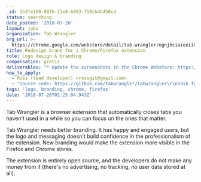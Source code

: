 ```yaml
---
_id: 1b2fe160-907b-11e8-b893-719cb4b450cd
status: searching
date_posted: '2018-07-26'
layout: jobs
organization: Tab Wrangler
org_url: >-
  https://chrome.google.com/webstore/detail/tab-wrangler/egnjhciaieeiiohknchakcodbpgjnchh
title: Redesign brand for a Chrome/Firefox extension
role: Logo design & branding
compensation: gratis
deliverables: "* Update the screenshots in the Chrome Webstore: https://chrome.google.com/webstore/detail/tab-wrangler/egnjhciaieeiiohknchakcodbpgjnchh\r\n* Update the description in the Chrome Webstore to more accurately describe the extension\r\n* Create a new icon (including a hi-res one) for use both in the Webstore and in Chrome itself \r\n* Create promotional images for use in the Chrome Webstore (small, large, and marquee)"
how_to_apply:
  - Ross (lead developer) <rossgit@gmail.com>
  - "Source code: https://github.com/tabwrangler/tabwrangler\r\nTask for tracking the redesign: https://github.com/tabwrangler/tabwrangler/issues/168\r\nFirefox version: https://addons.mozilla.org/en-US/firefox/addon/tabwrangler/"
tags: 'logo, branding, chrome, firefox'
date: '2018-07-26T02:25:04.943Z'
---
```

Tab Wrangler is a browser extension that automatically closes tabs you haven't used in a while so you can focus on the ones that matter.

Tab Wrangler needs better branding. It has happy and engaged users, but the logo and messaging doesn't build confidence in the professionalism of the extension. New branding would make the extension more visible in the Firefox and Chrome stores.

The extension is entirely open source, and the developers do not make any money from it (there's no advertising, no tracking, no user data stored at all).
